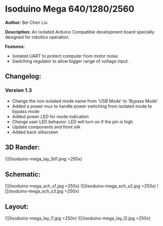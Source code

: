 # Isoduino Mega 640/1280/2560

__Author:__ Bei Chen Liu

__Description:__ An isolated Arduino Compatible development board specially designed for robotics operation.

__Features:__
* Isolated UART to protect computer from motor noise.
* Switching regulator to allow bigger range of voltage input.

## Changelog:
### Version 1.3
- Change the non isolated mode name from 'USB Mode' to 'Bypass Mode'
- Added a power mux to handle power switching from isolated mode to bypass mode
- Added power LED for mode indication
- Change user LED behavior: LED will turn on if the pin is high
- Update components and front silk
- Added back silkscreen

## 3D Rander:
![](isoduino-mega_lay_3d1.png =250x)

## Schematic:
![](isoduino-mega_sch_s1.jpg =250x)
![](isoduino-mega_sch_s2.jpg =250x)
![](isoduino-mega_sch_s3.jpg =250x)

## Layout:
![](isoduino-mega_lay_l1.jpg =250x)
![](isoduino-mega_lay_l2.jpg =250x)

